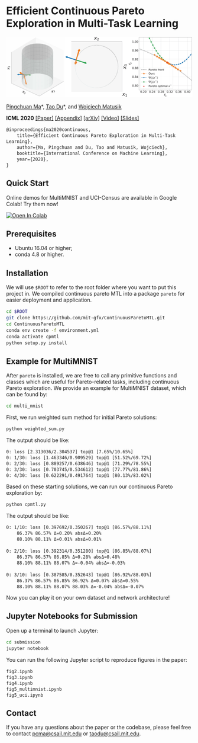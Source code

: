 # Efficient Continuous Pareto Exploration in Multi-Task Learning

![zdt2](assets/zdt2.png)

[Pingchuan Ma](https://pingchuan.ma/)\*,
[Tao Du](https://people.csail.mit.edu/taodu/)\*,
and
[Wojciech Matusik](http://people.csail.mit.edu/wojciech/)

**ICML 2020**
[[Paper]](http://people.csail.mit.edu/pcma/documents/cpmtl/paper.pdf)
[[Appendix]](http://people.csail.mit.edu/pcma/documents/cpmtl/supp.pdf)
[[arXiv]](https://arxiv.org/abs/2006.16434)
[[Video]](https://icml.cc/virtual/2020/poster/5856)
[[Slides]](http://people.csail.mit.edu/pcma/documents/cpmtl/slides.pdf)

```text
@inproceedings{ma2020continuous,
    title={Efficient Continuous Pareto Exploration in Multi-Task Learning},
    author={Ma, Pingchuan and Du, Tao and Matusik, Wojciech},
    booktitle={International Conference on Machine Learning},
    year={2020},
}
```

## Quick Start

Online demos for MultiMNIST and UCI-Census are available in Google Colab! Try them now!

[![Open In Colab](https://colab.research.google.com/assets/colab-badge.svg)](https://colab.research.google.com/github/mit-gfx/ContinuousParetoMTL/blob/colab)

## Prerequisites

- Ubuntu 16.04 or higher;
- conda 4.8 or higher.

## Installation

We will use `$ROOT` to refer to the root folder where you want to put this project in. We compiled continuous pareto MTL into a package `pareto` for easier deployment and application.

```sh
cd $ROOT
git clone https://github.com/mit-gfx/ContinuousParetoMTL.git
cd ContinuousParetoMTL
conda env create -f environment.yml
conda activate cpmtl
python setup.py install
```

## Example for MultiMNIST

After `pareto` is installed, we are free to call any primitive functions and classes which are useful for Pareto-related tasks, including continuous Pareto exploration. We provide an example for MultiMNIST dataset, which can be found by:

```sh
cd multi_mnist
```

First, we run weighted sum method for initial Pareto solutions:

```sh
python weighted_sum.py
```

The output should be like:

```text
0: loss [2.313036/2.304537] top@1 [7.65%/10.65%]
0: 1/30: loss [1.463346/0.909529] top@1 [51.52%/69.72%]
0: 2/30: loss [0.889257/0.638646] top@1 [71.29%/78.55%]
0: 3/30: loss [0.703745/0.534612] top@1 [77.77%/81.86%]
0: 4/30: loss [0.622291/0.491764] top@1 [80.13%/83.02%]
```

Based on these starting solutions, we can run our continuous Pareto exploration by:

```sh
python cpmtl.py
```

The output should be like:

```text
0: 1/10: loss [0.397692/0.350267] top@1 [86.57%/88.11%]
    86.37% 86.57% Δ=0.20% absΔ=0.20%
    88.10% 88.11% Δ=0.01% absΔ=0.01%

0: 2/10: loss [0.392314/0.351280] top@1 [86.85%/88.07%]
    86.37% 86.57% 86.85% Δ=0.28% absΔ=0.48%
    88.10% 88.11% 88.07% Δ=-0.04% absΔ=-0.03%

0: 3/10: loss [0.387585/0.352643] top@1 [86.92%/88.03%]
    86.37% 86.57% 86.85% 86.92% Δ=0.07% absΔ=0.55%
    88.10% 88.11% 88.07% 88.03% Δ=-0.04% absΔ=-0.07%
```

Now you can play it on your own dataset and network architecture!

## Jupyter Notebooks for Submission

Open up a terminal to launch Jupyter:

```sh
cd submission
jupyter notebook
```

You can run the following Jupyter script to reproduce figures in the paper:

```text
fig2.ipynb
fig3.ipynb
fig4.ipynb
fig5_multimnist.ipynb
fig5_uci.ipynb
```

## Contact

If you have any questions about the paper or the codebase, please feel free to contact pcma@csail.mit.edu or taodu@csail.mit.edu.
